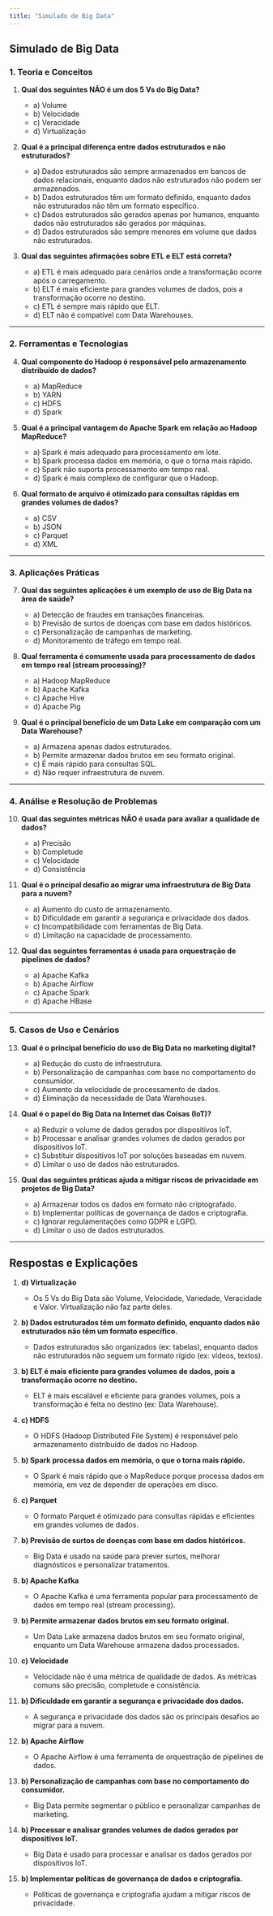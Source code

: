```yaml
---
title: "Simulado de Big Data"
---
```


## **Simulado de Big Data**

### **1. Teoria e Conceitos**
1. **Qual dos seguintes NÃO é um dos 5 Vs do Big Data?**
   - a) Volume
   - b) Velocidade
   - c) Veracidade
   - d) Virtualização

2. **Qual é a principal diferença entre dados estruturados e não estruturados?**
   - a) Dados estruturados são sempre armazenados em bancos de dados relacionais, enquanto dados não estruturados não podem ser armazenados.
   - b) Dados estruturados têm um formato definido, enquanto dados não estruturados não têm um formato específico.
   - c) Dados estruturados são gerados apenas por humanos, enquanto dados não estruturados são gerados por máquinas.
   - d) Dados estruturados são sempre menores em volume que dados não estruturados.

3. **Qual das seguintes afirmações sobre ETL e ELT está correta?**
   - a) ETL é mais adequado para cenários onde a transformação ocorre após o carregamento.
   - b) ELT é mais eficiente para grandes volumes de dados, pois a transformação ocorre no destino.
   - c) ETL é sempre mais rápido que ELT.
   - d) ELT não é compatível com Data Warehouses.

---

### **2. Ferramentas e Tecnologias**
4. **Qual componente do Hadoop é responsável pelo armazenamento distribuído de dados?**
   - a) MapReduce
   - b) YARN
   - c) HDFS
   - d) Spark

5. **Qual é a principal vantagem do Apache Spark em relação ao Hadoop MapReduce?**
   - a) Spark é mais adequado para processamento em lote.
   - b) Spark processa dados em memória, o que o torna mais rápido.
   - c) Spark não suporta processamento em tempo real.
   - d) Spark é mais complexo de configurar que o Hadoop.

6. **Qual formato de arquivo é otimizado para consultas rápidas em grandes volumes de dados?**
   - a) CSV
   - b) JSON
   - c) Parquet
   - d) XML

---

### **3. Aplicações Práticas**
7. **Qual das seguintes aplicações é um exemplo de uso de Big Data na área de saúde?**
   - a) Detecção de fraudes em transações financeiras.
   - b) Previsão de surtos de doenças com base em dados históricos.
   - c) Personalização de campanhas de marketing.
   - d) Monitoramento de tráfego em tempo real.

8. **Qual ferramenta é comumente usada para processamento de dados em tempo real (stream processing)?**
   - a) Hadoop MapReduce
   - b) Apache Kafka
   - c) Apache Hive
   - d) Apache Pig

9. **Qual é o principal benefício de um Data Lake em comparação com um Data Warehouse?**
   - a) Armazena apenas dados estruturados.
   - b) Permite armazenar dados brutos em seu formato original.
   - c) É mais rápido para consultas SQL.
   - d) Não requer infraestrutura de nuvem.

---

### **4. Análise e Resolução de Problemas**
10. **Qual das seguintes métricas NÃO é usada para avaliar a qualidade de dados?**
    - a) Precisão
    - b) Completude
    - c) Velocidade
    - d) Consistência

11. **Qual é o principal desafio ao migrar uma infraestrutura de Big Data para a nuvem?**
    - a) Aumento do custo de armazenamento.
    - b) Dificuldade em garantir a segurança e privacidade dos dados.
    - c) Incompatibilidade com ferramentas de Big Data.
    - d) Limitação na capacidade de processamento.

12. **Qual das seguintes ferramentas é usada para orquestração de pipelines de dados?**
    - a) Apache Kafka
    - b) Apache Airflow
    - c) Apache Spark
    - d) Apache HBase

---

### **5. Casos de Uso e Cenários**
13. **Qual é o principal benefício do uso de Big Data no marketing digital?**
    - a) Redução do custo de infraestrutura.
    - b) Personalização de campanhas com base no comportamento do consumidor.
    - c) Aumento da velocidade de processamento de dados.
    - d) Eliminação da necessidade de Data Warehouses.

14. **Qual é o papel do Big Data na Internet das Coisas (IoT)?**
    - a) Reduzir o volume de dados gerados por dispositivos IoT.
    - b) Processar e analisar grandes volumes de dados gerados por dispositivos IoT.
    - c) Substituir dispositivos IoT por soluções baseadas em nuvem.
    - d) Limitar o uso de dados não estruturados.

15. **Qual das seguintes práticas ajuda a mitigar riscos de privacidade em projetos de Big Data?**
    - a) Armazenar todos os dados em formato não criptografado.
    - b) Implementar políticas de governança de dados e criptografia.
    - c) Ignorar regulamentações como GDPR e LGPD.
    - d) Limitar o uso de dados estruturados.

---

## **Respostas e Explicações**

1. **d) Virtualização**  
   - Os 5 Vs do Big Data são Volume, Velocidade, Variedade, Veracidade e Valor. Virtualização não faz parte deles.

2. **b) Dados estruturados têm um formato definido, enquanto dados não estruturados não têm um formato específico.**  
   - Dados estruturados são organizados (ex: tabelas), enquanto dados não estruturados não seguem um formato rígido (ex: vídeos, textos).

3. **b) ELT é mais eficiente para grandes volumes de dados, pois a transformação ocorre no destino.**  
   - ELT é mais escalável e eficiente para grandes volumes, pois a transformação é feita no destino (ex: Data Warehouse).

4. **c) HDFS**  
   - O HDFS (Hadoop Distributed File System) é responsável pelo armazenamento distribuído de dados no Hadoop.

5. **b) Spark processa dados em memória, o que o torna mais rápido.**  
   - O Spark é mais rápido que o MapReduce porque processa dados em memória, em vez de depender de operações em disco.

6. **c) Parquet**  
   - O formato Parquet é otimizado para consultas rápidas e eficientes em grandes volumes de dados.

7. **b) Previsão de surtos de doenças com base em dados históricos.**  
   - Big Data é usado na saúde para prever surtos, melhorar diagnósticos e personalizar tratamentos.

8. **b) Apache Kafka**  
   - O Apache Kafka é uma ferramenta popular para processamento de dados em tempo real (stream processing).

9. **b) Permite armazenar dados brutos em seu formato original.**  
   - Um Data Lake armazena dados brutos em seu formato original, enquanto um Data Warehouse armazena dados processados.

10. **c) Velocidade**  
    - Velocidade não é uma métrica de qualidade de dados. As métricas comuns são precisão, completude e consistência.

11. **b) Dificuldade em garantir a segurança e privacidade dos dados.**  
    - A segurança e privacidade dos dados são os principais desafios ao migrar para a nuvem.

12. **b) Apache Airflow**  
    - O Apache Airflow é uma ferramenta de orquestração de pipelines de dados.

13. **b) Personalização de campanhas com base no comportamento do consumidor.**  
    - Big Data permite segmentar o público e personalizar campanhas de marketing.

14. **b) Processar e analisar grandes volumes de dados gerados por dispositivos IoT.**  
    - Big Data é usado para processar e analisar os dados gerados por dispositivos IoT.

15. **b) Implementar políticas de governança de dados e criptografia.**  
    - Políticas de governança e criptografia ajudam a mitigar riscos de privacidade.
